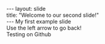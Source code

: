 --- layout: slide  
title: "Welcome to our second slide!"  
--- My first example slide  
Use the left arrow to go back!  
Testing on Github
